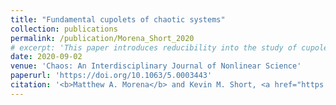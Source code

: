 ```yaml
---
title: "Fundamental cupolets of chaotic systems"
collection: publications
permalink: /publication/Morena_Short_2020
# excerpt: 'This paper introduces reducibility into the study of cupolets and presents an algorithm that determines whether a cupolet can be decomposed into the orbits of simplier cupolets.'
date: 2020-09-02
venue: 'Chaos: An Interdisciplinary Journal of Nonlinear Science'
paperurl: 'https://doi.org/10.1063/5.0003443'
citation: '<b>Matthew A. Morena</b> and Kevin M. Short, <a href="https://doi.org/10.1063/5.0003443" style="color:#0000FF;">Fundamental cupolets of chaotic systems</a>, <i>Chaos: An Interdisciplinary Journal of Nonlinear Science</i> 30(9), p. 093114 (2020).'
---
```

<!-- Abstract: Cupolets are a relatively new class of waveforms that represent highly accurate approximations to the unstable periodic orbits of chaotic systems, and large numbers can be efficiently generated via a control method where small kicks are applied along intersections with a control plane. Cupolets exhibit the interesting property that a given set of controls, periodically repeated, will drive the associated chaotic system onto a uniquely defined cupolet regardless of the system’s initial state. We have previously demonstrated a method for efficiently steering from one cupolet to another using a graph-theoretic analysis of the connections between these orbits. In this paper, we discuss how connections between cupolets can be analyzed to show that complicated cupolets are often composed of combinations of simpler cupolets. Hence, it is possible to distinguish cupolets according to their reducibility: a cupolet is classified either as composite, if its orbit can be decomposed into the orbits of other cupolets or as fundamental, if no such decomposition is possible. In doing so, we demonstrate an algorithm that not only classifies each member of a large collection of cupolets as fundamental or composite, but that also determines a minimal set of fundamental cupolets that can exactly reconstruct the orbit of a given composite cupolet. Furthermore, this work introduces a new way to generate higher-order cupolets simply by adjoining fundamental cupolets via sequences of controlled transitions. This allows for large collections of cupolets to be collapsed onto subsets of fundamental cupolets without losing any dynamical information. We conclude by discussing potential future applications. -->
